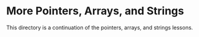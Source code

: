 # More Pointers, Arrays, and Strings

This directory is a continuation of the pointers, arrays, and strings lessons.

